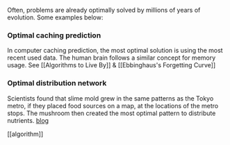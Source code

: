 Often, problems are already optimally solved by millions of years of evolution.
Some examples below:
### Optimal caching prediction
In computer caching prediction, the most optimal solution is using the most recent used data. The human brain follows a similar concept for memory usage. 
See [[Algorithms to Live By]] &  [[Ebbinghaus's Forgetting Curve]]
### Optimal distribution network
Scientists found that slime mold grew in the same patterns as the Tokyo metro, if they placed food sources on a map, at the locations of the metro stops.
The mushroom then created the most optimal pattern to distribute nutrients.
[blog](https://blogs.ubc.ca/communicatingscience2017w211/2018/01/29/brainless-slime-mold-grows-in-pattern-like-tokyos-subway-system/)

[[algorithm]]